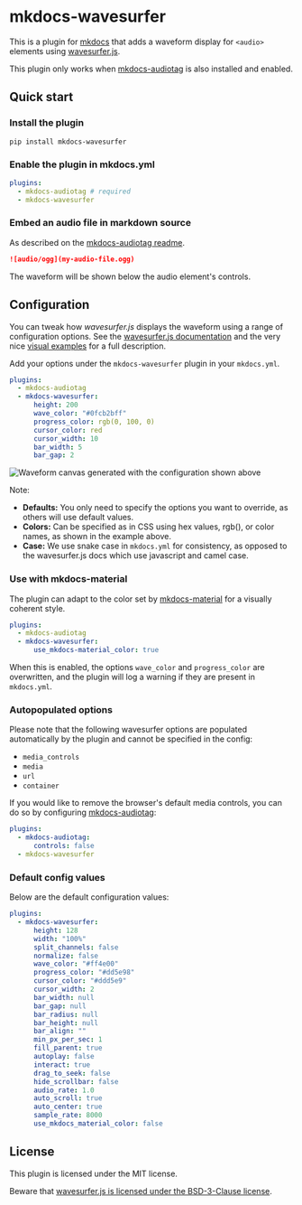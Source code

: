 # mkdocs-wavesurfer

This is a plugin for [mkdocs](https://www.mkdocs.org/) that adds a waveform display for `<audio>` elements using [wavesurfer.js](https://wavesurfer.xyz/).

This plugin only works when [mkdocs-audiotag](https://github.com/aeskildsen/mkdocs-audiotag) is also installed and enabled.

## Quick start

### Install the plugin

```shell
pip install mkdocs-wavesurfer
```

### Enable the plugin in mkdocs.yml

```yaml
plugins:
  - mkdocs-audiotag # required
  - mkdocs-wavesurfer
```

### Embed an audio file in markdown source

As described on the [mkdocs-audiotag readme](https://github.com/aeskildsen/mkdocs-audiotag).

```markdown
![audio/ogg](my-audio-file.ogg)
```

The waveform will be shown below the audio element's controls.

## Configuration

You can tweak how *wavesurfer.js* displays the waveform using a range of configuration options. See the [wavesurfer.js documentation](https://wavesurfer.xyz/docs/types/wavesurfer.WaveSurferOptions) and the very nice [visual examples](https://wavesurfer.xyz/examples/?all-options.js) for a full description.

Add your options under the `mkdocs-wavesurfer` plugin in your `mkdocs.yml`.

```yaml
plugins:
  - mkdocs-audiotag
  - mkdocs-wavesurfer:
      height: 200
      wave_color: "#0fcb2bff"
      progress_color: rgb(0, 100, 0)
      cursor_color: red
      cursor_width: 10
      bar_width: 5
      bar_gap: 2
```

![Waveform canvas generated with the configuration shown above](./waveform-wavesurfer.png)

Note:

- **Defaults:** You only need to specify the options you want to override, as others will use default values.
- **Colors:** Can be specified as in CSS using hex values, rgb(), or color names, as shown in the example above.
- **Case:** We use snake case in `mkdocs.yml` for consistency, as opposed to the wavesurfer.js docs which use javascript and camel case.

### Use with mkdocs-material

The plugin can adapt to the color set by [mkdocs-material](https://squidfunk.github.io/mkdocs-material/) for a visually coherent style.

```yaml
plugins:
  - mkdocs-audiotag
  - mkdocs-wavesurfer:
      use_mkdocs-material_color: true
```

When this is enabled, the options `wave_color` and `progress_color` are overwritten, and the plugin will log a warning if they are present in `mkdocs.yml`.

### Autopopulated options

Please note that the following wavesurfer options are populated automatically by the plugin and cannot be specified in the config:

- `media_controls`
- `media`
- `url`
- `container`

If you would like to remove the browser's default media controls, you can do so by configuring [mkdocs-audiotag](https://github.com/aeskildsen/mkdocs-audiotag):

```yaml
plugins:
  - mkdocs-audiotag:
      controls: false
  - mkdocs-wavesurfer
```

### Default config values

Below are the default configuration values:

```yaml
plugins:
  - mkdocs-wavesurfer:
      height: 128
      width: "100%"
      split_channels: false
      normalize: false
      wave_color: "#ff4e00"
      progress_color: "#dd5e98"
      cursor_color: "#ddd5e9"
      cursor_width: 2
      bar_width: null
      bar_gap: null
      bar_radius: null
      bar_height: null
      bar_align: ""
      min_px_per_sec: 1
      fill_parent: true
      autoplay: false
      interact: true
      drag_to_seek: false
      hide_scrollbar: false
      audio_rate: 1.0
      auto_scroll: true
      auto_center: true
      sample_rate: 8000
      use_mkdocs_material_color: false
```

## License

This plugin is licensed under the MIT license.

Beware that [wavesurfer.js is licensed under the BSD-3-Clause license](https://github.com/katspaugh/wavesurfer.js?tab=BSD-3-Clause-1-ov-file).
